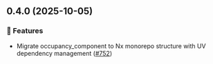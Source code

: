 ## 0.4.0 (2025-10-05)

### 🚀 Features

- Migrate occupancy_component to Nx monorepo structure with UV dependency management ([#752](https://github.com/vgijssel/setup/pull/752))